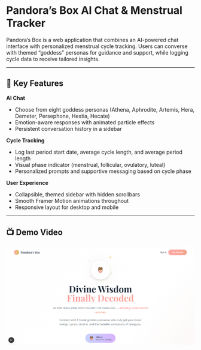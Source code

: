 # Pandora’s Box AI Chat & Menstrual Tracker

Pandora’s Box is a web application that combines an AI-powered chat interface with personalized menstrual cycle tracking. Users can converse with themed “goddess” personas for guidance and support, while logging cycle data to receive tailored insights.

---

## 📌 Key Features

**AI Chat**  
- Choose from eight goddess personas (Athena, Aphrodite, Artemis, Hera, Demeter, Persephone, Hestia, Hecate)  
- Emotion-aware responses with animated particle effects  
- Persistent conversation history in a sidebar  

**Cycle Tracking**  
- Log last period start date, average cycle length, and average period length  
- Visual phase indicator (menstrual, follicular, ovulatory, luteal)  
- Personalized prompts and supportive messaging based on cycle phase  

**User Experience**  
- Collapsible, themed sidebar with hidden scrollbars  
- Smooth Framer Motion animations throughout  
- Responsive layout for desktop and mobile  

---

## 📺 Demo Video

[![Watch the demo](https://github.com/ykshah1309/pandoras-box/blob/main/pandoras_box.png)](https://drive.google.com/file/d/184tQ0CKy-7cnzjeMPBv7jA-qy2S1vEs0/view?usp=drive_link)
